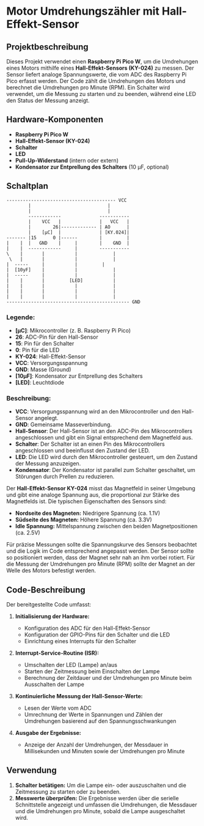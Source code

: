 # Motor Umdrehungszähler mit Hall-Effekt-Sensor

## Projektbeschreibung

Dieses Projekt verwendet einen **Raspberry Pi Pico W**, um die Umdrehungen eines Motors mithilfe eines **Hall-Effekt-Sensors (KY-024)** zu messen. Der Sensor liefert analoge Spannungswerte, die vom ADC des Raspberry Pi Pico erfasst werden. Der Code zählt die Umdrehungen des Motors und berechnet die Umdrehungen pro Minute (RPM). Ein Schalter wird verwendet, um die Messung zu starten und zu beenden, während eine LED den Status der Messung anzeigt.

## Hardware-Komponenten

- **Raspberry Pi Pico W**
- **Hall-Effekt-Sensor (KY-024)**
- **Schalter**
- **LED**
- **Pull-Up-Widerstand** (intern oder extern)
- **Kondensator zur Entprellung des Schalters** (10 µF, optional)

## Schaltplan
```
---------------------------------------- VCC
        |                            | 
        |                            |
        ------------              -----------
        |    VCC   |              |   VCC   |
        |        26|------------- | AO      |         
        |    [μC]  |              | [KY.024]|
------- |15      0 |------        |         |
|    |  |   GND    |     |        |    GND  |      
|    |  ------------     |        -----------
\    |       |           |             |
 \   |	     |           |             |
|  -----     |	         |	       |
|  [10yF]    |           |             |
|  -----     |           |             |
|    |       |         [LED]           |
|    |       |           |             |
|    |       |           |             |
|    |       |           |             |
--------------------------------------------- GND

```

### Legende:
- **[μC]**: Mikrocontroller (z. B. Raspberry Pi Pico)
- **26**: ADC-Pin für den Hall-Sensor
- **15**: Pin für den Schalter
- **0**: Pin für die LED
- **KY-024**: Hall-Effekt-Sensor
- **VCC**: Versorgungsspannung
- **GND**: Masse (Ground)
- **[10μF]**: Kondensator zur Entprellung des Schalters
- **[LED]**: Leuchtdiode

### Beschreibung:
- **VCC**: Versorgungsspannung wird an den Mikrocontroller und den Hall-Sensor angelegt.
- **GND**: Gemeinsame Masseverbindung.
- **Hall-Sensor**: Der Hall-Sensor ist an den ADC-Pin des Mikrocontrollers angeschlossen und gibt ein Signal entsprechend dem Magnetfeld aus.
- **Schalter**: Der Schalter ist an einen Pin des Mikrocontrollers angeschlossen und beeinflusst den Zustand der LED.
- **LED**: Die LED wird durch den Mikrocontroller gesteuert, um den Zustand der Messung anzuzeigen.
- **Kondensator**: Der Kondensator ist parallel zum Schalter geschaltet, um Störungen durch Prellen zu reduzieren.

Der **Hall-Effekt-Sensor KY-024** misst das Magnetfeld in seiner Umgebung und gibt eine analoge Spannung aus, die proportional zur Stärke des Magnetfelds ist. Die typischen Eigenschaften des Sensors sind:

- **Nordseite des Magneten:** Niedrigere Spannung (ca. 1.1V)
- **Südseite des Magneten:** Höhere Spannung (ca. 3.3V)
- **Idle Spannung:** Mittelspannung zwischen den beiden Magnetpositionen (ca. 2.5V)

Für präzise Messungen sollte die Spannungskurve des Sensors beobachtet und die Logik im Code entsprechend angepasst werden. Der Sensor sollte so positioniert werden, dass der Magnet sehr nah an ihm vorbei rotiert. Für die Messung der Umdrehungen pro Minute (RPM) sollte der Magnet an der Welle des Motors befestigt werden.

## Code-Beschreibung

Der bereitgestellte Code umfasst:

1. **Initialisierung der Hardware:**
   - Konfiguration des ADC für den Hall-Effekt-Sensor
   - Konfiguration der GPIO-Pins für den Schalter und die LED
   - Einrichtung eines Interrupts für den Schalter

2. **Interrupt-Service-Routine (ISR):**
   - Umschalten der LED (Lampe) an/aus
   - Starten der Zeitmessung beim Einschalten der Lampe
   - Berechnung der Zeitdauer und der Umdrehungen pro Minute beim Ausschalten der Lampe

3. **Kontinuierliche Messung der Hall-Sensor-Werte:**
   - Lesen der Werte vom ADC
   - Umrechnung der Werte in Spannungen und Zählen der Umdrehungen basierend auf den Spannungsschwankungen

4. **Ausgabe der Ergebnisse:**
   - Anzeige der Anzahl der Umdrehungen, der Messdauer in Millisekunden und Minuten sowie der Umdrehungen pro Minute

## Verwendung

1. **Schalter betätigen:** Um die Lampe ein- oder auszuschalten und die Zeitmessung zu starten oder zu beenden.
2. **Messwerte überprüfen:** Die Ergebnisse werden über die serielle Schnittstelle angezeigt und umfassen die Umdrehungen, die Messdauer und die Umdrehungen pro Minute, sobald die Lampe ausgeschaltet wird.
